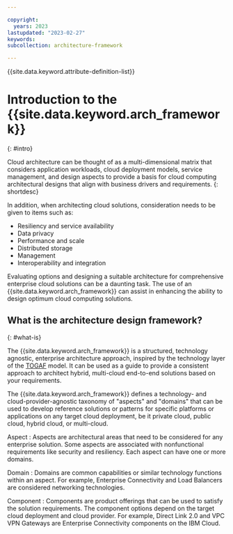 ```yaml
---

copyright:
  years: 2023
lastupdated: "2023-02-27"
keywords:
subcollection: architecture-framework

---
```


{{site.data.keyword.attribute-definition-list}}


# Introduction to the {{site.data.keyword.arch_framework}}
{: #intro}

Cloud architecture can be thought of as a multi-dimensional matrix that considers application workloads, cloud deployment models, service management, and design aspects to provide a basis for cloud computing architectural designs that align with business drivers and requirements.
{: shortdesc}

In addition, when architecting cloud solutions, consideration needs to be given to items such as:
* Resiliency and service availability
* Data privacy
* Performance and scale
* Distributed storage
* Management
* Interoperability and integration

Evaluating options and designing a suitable architecture for comprehensive enterprise cloud solutions can be a daunting task. The use of an {{site.data.keyword.arch_framework}} can assist in enhancing the ability to design optimum cloud computing solutions.

## What is the architecture design framework?
{: #what-is}

The {{site.data.keyword.arch_framework}} is a structured, technology agnostic, enterprise architecture approach, inspired by the technology layer of the [TOGAF](https://www.opengroup.org/togaf) model. It can be used as a guide to provide a consistent approach to architect hybrid, multi-cloud end-to-end solutions based on your requirements.

The {{site.data.keyword.arch_framework}} defines a technology- and cloud-provider-agnostic taxonomy of "aspects" and "domains" that can be used to develop reference solutions or patterns for specific platforms or applications on any target cloud deployment, be it private cloud, public cloud, hybrid cloud, or multi-cloud.

Aspect
    : Aspects are architectural areas that need to be considered for any enterprise solution. Some aspects are associated with nonfunctional requirements like security and resiliency. Each aspect can have one or more domains.

Domain
    : Domains are common capabilities or similar technology functions within an aspect. For example, Enterprise Connectivity and Load Balancers are considered networking technologies.

Component
    : Components are product offerings that can be used to satisfy the solution requirements. The component options depend on the target cloud deployment and cloud provider. For example, Direct Link 2.0 and VPC VPN Gateways are Enterprise Connectivity components on the IBM Cloud.
